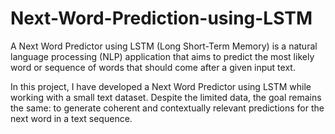 # Next-Word-Prediction-using-LSTM

A Next Word Predictor using LSTM (Long Short-Term Memory) is a natural language processing (NLP) application that aims to predict the most likely word or sequence of words that should come after a given input text. 

In this project, I have developed a Next Word Predictor using LSTM while working with a small text dataset. Despite the limited data, the goal remains the same: to generate coherent and contextually relevant predictions for the next word in a text sequence.
